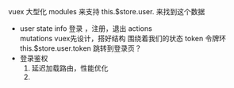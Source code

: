 vuex 大型化 modules 来支持
this.$store.user.  来找到这个数据
- user
  state  info  登录 ，注册，退出
  actions   
  mutations
  vuex先设计，搭好结构 围绕着我们的状态
  token 令牌环  this.$store.user.token
  跳转到登录页？
- 登录鉴权
  1. 延迟加载路由，性能优化
  2. 
